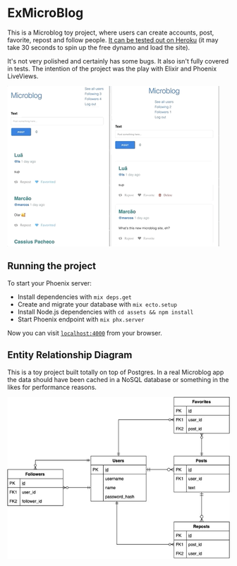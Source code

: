 # ExMicroBlog

This is a Microblog toy project, where users can create accounts, post, favorite, repost and follow people. [It can be tested out on Heroku](https://exmicroblog.herokuapp.com) (it may take 30 seconds to spin up the free dynamo and load the site).

It's not very polished and certainly has some bugs. It also isn't fully covered in tests. The intention of the project was the play with Elixir and Phoenix LiveViews.

![gif](resources/microblog.gif)

## Running the project

To start your Phoenix server:

  * Install dependencies with `mix deps.get`
  * Create and migrate your database with `mix ecto.setup`
  * Install Node.js dependencies with `cd assets && npm install`
  * Start Phoenix endpoint with `mix phx.server`

Now you can visit [`localhost:4000`](http://localhost:4000) from your browser.

## Entity Relationship Diagram

This is a toy project built totally on top of Postgres. In a real Microblog app the data should have been cached in a NoSQL database or something in the likes for performance reasons.

![erd](resources/ex_micro_blog_erd.jpg)